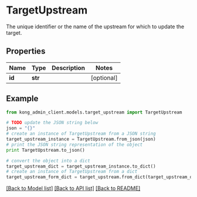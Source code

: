 # TargetUpstream

The unique identifier or the name of the upstream for which to update the target.

## Properties

Name | Type | Description | Notes
------------ | ------------- | ------------- | -------------
**id** | **str** |  | [optional] 

## Example

```python
from kong_admin_client.models.target_upstream import TargetUpstream

# TODO update the JSON string below
json = "{}"
# create an instance of TargetUpstream from a JSON string
target_upstream_instance = TargetUpstream.from_json(json)
# print the JSON string representation of the object
print TargetUpstream.to_json()

# convert the object into a dict
target_upstream_dict = target_upstream_instance.to_dict()
# create an instance of TargetUpstream from a dict
target_upstream_form_dict = target_upstream.from_dict(target_upstream_dict)
```
[[Back to Model list]](../README.md#documentation-for-models) [[Back to API list]](../README.md#documentation-for-api-endpoints) [[Back to README]](../README.md)


